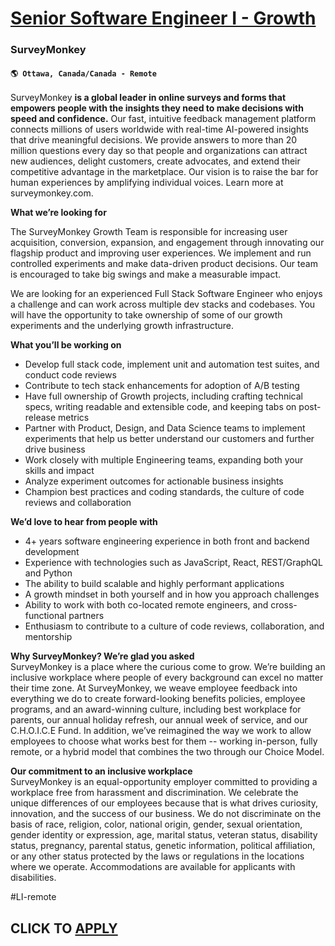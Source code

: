 # [Senior Software Engineer I - Growth](https://www.remotewlb.com/apply/senior-software-engineer-i-growth)  
### SurveyMonkey  
#### `🌎 Ottawa, Canada/Canada - Remote`  

SurveyMonkey **is a global leader in online surveys and forms that empowers people with the insights they need to make decisions with speed and confidence.** Our fast, intuitive feedback management platform connects millions of users worldwide with real-time AI-powered insights that drive meaningful decisions. We provide answers to more than 20 million questions every day so that people and organizations can attract new audiences, delight customers, create advocates, and extend their competitive advantage in the marketplace. Our vision is to raise the bar for human experiences by amplifying individual voices. Learn more at surveymonkey.com.

**What we’re looking for**

The SurveyMonkey Growth Team is responsible for increasing user acquisition, conversion, expansion, and engagement through innovating our flagship product and improving user experiences. We implement and run controlled experiments and make data-driven product decisions. Our team is encouraged to take big swings and make a measurable impact.

We are looking for an experienced Full Stack Software Engineer who enjoys a challenge and can work across multiple dev stacks and codebases. You will have the opportunity to take ownership of some of our growth experiments and the underlying growth infrastructure.

**What you’ll be working on**

  * Develop full stack code, implement unit and automation test suites, and conduct code reviews
  * Contribute to tech stack enhancements for adoption of A/B testing
  * Have full ownership of Growth projects, including crafting technical specs, writing readable and extensible code, and keeping tabs on post-release metrics
  * Partner with Product, Design, and Data Science teams to implement experiments that help us better understand our customers and further drive business
  * Work closely with multiple Engineering teams, expanding both your skills and impact
  * Analyze experiment outcomes for actionable business insights
  * Champion best practices and coding standards, the culture of code reviews and collaboration

**We’d love to hear from people with**

  * 4+ years software engineering experience in both front and backend development
  * Experience with technologies such as JavaScript, React, REST/GraphQL and Python
  * The ability to build scalable and highly performant applications
  * A growth mindset in both yourself and in how you approach challenges
  * Ability to work with both co-located remote engineers, and cross-functional partners
  * Enthusiasm to contribute to a culture of code reviews, collaboration, and mentorship

**Why SurveyMonkey? We’re glad you asked**  
SurveyMonkey is a place where the curious come to grow. We’re building an inclusive workplace where people of every background can excel no matter their time zone. At SurveyMonkey, we weave employee feedback into everything we do to create forward-looking benefits policies, employee programs, and an award-winning culture, including best workplace for parents, our annual holiday refresh, our annual week of service, and our C.H.O.I.C.E Fund. In addition, we’ve reimagined the way we work to allow employees to choose what works best for them -- working in-person, fully remote, or a hybrid model that combines the two through our Choice Model.  
  
 **Our commitment to an inclusive workplace**  
SurveyMonkey is an equal-opportunity employer committed to providing a workplace free from harassment and discrimination. We celebrate the unique differences of our employees because that is what drives curiosity, innovation, and the success of our business. We do not discriminate on the basis of race, religion, color, national origin, gender, sexual orientation, gender identity or expression, age, marital status, veteran status, disability status, pregnancy, parental status, genetic information, political affiliation, or any other status protected by the laws or regulations in the locations where we operate. Accommodations are available for applicants with disabilities.

#LI-remote

  
## CLICK TO [APPLY](https://www.remotewlb.com/apply/senior-software-engineer-i-growth)

